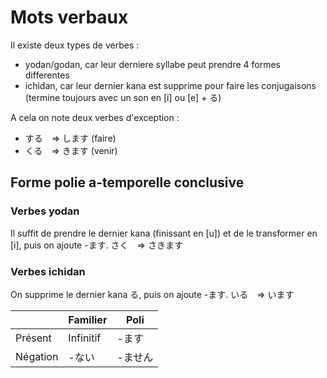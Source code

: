 <!-- TITLE: Mots Verbaux -->
<!-- SUBTITLE: Equivalents des verbes -->

# Mots verbaux
Il existe deux types de verbes :
- yodan/godan, car leur derniere syllabe peut prendre 4 formes differentes
- ichidan, car leur dernier kana est supprime pour faire les conjugaisons (termine toujours avec un son en [i] ou [e] + る)

A cela on note deux verbes d'exception :
- する　=> します (faire)
- くる　=> きます (venir)

## Forme polie a-temporelle conclusive
### Verbes yodan
Il suffit de prendre le dernier kana (finissant en [u]) et de le transformer en [i], puis on ajoute -ます.
さく　=> さきます

### Verbes ichidan
On supprime le dernier kana る, puis on ajoute -ます.
いる　=> います

|          | Familier  | Poli     |
|----------|-----------|----------|
| Présent  | Infinitif | -ます    |
| Négation | -ない     | -ません |